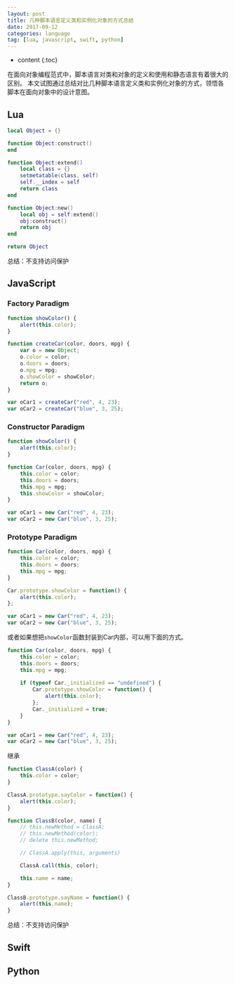 ```yaml
---
layout: post
title: 几种脚本语言定义类和实例化对象的方式总结
date: 2017-09-12
categories: language
tag: [lua, javascript, swift, python]
---
```

* content
{:toc}

在面向对象编程范式中，脚本语言对类和对象的定义和使用和静态语言有着很大的区别。
本文试图通过总结对比几种脚本语言定义类和实例化对象的方式，领悟各脚本在面向对象中的设计意图。



## Lua


```lua
local Object = {}

function Object:construct()
end

function Object:extend()
    local class = {}
    setmetatable(class, self)
    self.__index = self
    return class
end

function Object:new()
    local obj = self:extend()
    obj:construct()
    return obj
end

return Object
```

总结：不支持访问保护

## JavaScript

### Factory Paradigm

```javascript
function showColor() {
    alert(this.color);
}

function createCar(color, doors, mpg) {
    var o = new Object;
    o.color = color;
    o.doors = doors;
    o.mpg = mpg;
    o.showColor = showColor;
    return o;
}

var oCar1 = createCar("red", 4, 23);
var oCar2 = createCar("blue", 3, 25);
```

### Constructor Paradigm

```javascript
function showColor() {
    alert(this.color);
}

function Car(color, doors, mpg) {
    this.color = color;
    this.doors = doors;
    this.mpg = mpg;
    this.showColor = showColor;
}

var oCar1 = new Car("red", 4, 23);
var oCar2 = new Car("blue", 3, 25);
```

### Prototype Paradigm

```javascript
function Car(color, doors, mpg) {
    this.color = color;
    this.doors = doors;
    this.mpg = mpg;
}

Car.prototype.showColor = function() {
    alert(this.color);
};

var oCar1 = new Car("red", 4, 23);
var oCar2 = new Car("blue", 3, 25);
```

或者如果想把```showColor```函数封装到Car内部，可以用下面的方式。
```javascript
function Car(color, doors, mpg) {
    this.color = color;
    this.doors = doors;
    this.mpg = mpg;
	
    if (typeof Car._initialized == "undefined") {
        Car.prototype.showColor = function() {
            alert(this.color);
        };
        Car._initialized = true;
    }
}

var oCar1 = new Car("red", 4, 23);
var oCar2 = new Car("blue", 3, 25);
```

继承

```javascript
function ClassA(color) {
    this.color = color;
}

ClassA.prototype.sayColor = function() {
    alert(this.color);
}

function ClassB(color, name) {
    // this.newMethod = ClassA;
    // this.newMethod(color);
    // delete this.newMethod;

    // ClassA.apply(this, arguments)

    ClassA.call(this, color);

    this.name = name;
}

ClassB.prototype.sayName = function() {
    alert(this.name);
}
```

总结：不支持访问保护

## Swift

## Python

